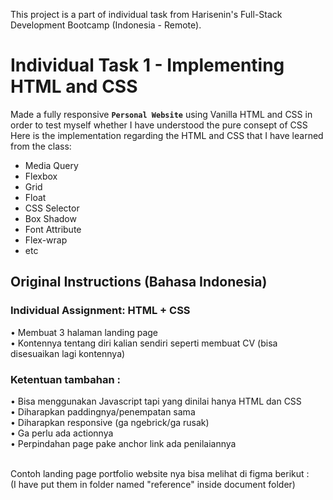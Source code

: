 
This project is a part of individual task from Harisenin's Full-Stack Development Bootcamp (Indonesia - Remote).

# Individual Task 1 - Implementing HTML and CSS

Made a fully responsive **`Personal Website`** using Vanilla HTML and CSS in order to test myself whether I have understood the pure consept of CSS <br />
Here is the implementation regarding the HTML and CSS that I have learned from the class: 
- Media Query
- Flexbox
- Grid
- Float
- CSS Selector
- Box Shadow
- Font Attribute
- Flex-wrap
- etc

## Original Instructions (Bahasa Indonesia)
### Individual Assignment: HTML + CSS
• Membuat 3 halaman landing page <br />
• Kontennya tentang diri kalian sendiri seperti membuat CV (bisa disesuaikan lagi kontennya) <br />
### Ketentuan tambahan :
• Bisa menggunakan Javascript tapi yang dinilai hanya HTML dan CSS <br />
• Diharapkan paddingnya/penempatan sama <br />
• Diharapkan responsive (ga ngebrick/ga rusak) <br />
• Ga perlu ada actionnya <br />
• Perpindahan page pake anchor link ada penilaiannya <br />

<br /> Contoh landing page portfolio website nya bisa melihat di figma berikut : <br />
(I have put them in folder named "reference" inside document folder)
